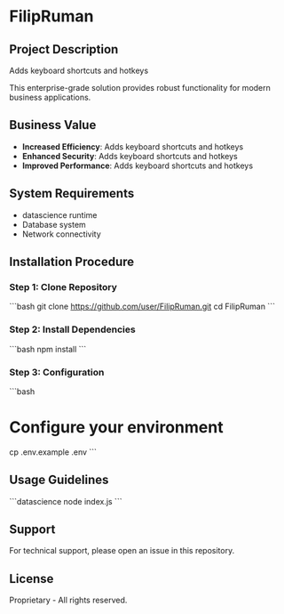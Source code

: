 # FilipRuman

## Project Description

Adds keyboard shortcuts and hotkeys

This enterprise-grade solution provides robust functionality for modern business applications.

## Business Value

- **Increased Efficiency**: Adds keyboard shortcuts and hotkeys
- **Enhanced Security**: Adds keyboard shortcuts and hotkeys
- **Improved Performance**: Adds keyboard shortcuts and hotkeys

## System Requirements

- datascience runtime
- Database system
- Network connectivity

## Installation Procedure

### Step 1: Clone Repository
\`\`\`bash
git clone https://github.com/user/FilipRuman.git
cd FilipRuman
\`\`\`

### Step 2: Install Dependencies
\`\`\`bash
npm install
\`\`\`

### Step 3: Configuration
\`\`\`bash
# Configure your environment
cp .env.example .env
\`\`\`

## Usage Guidelines

\`\`\`datascience
node index.js
\`\`\`

## Support

For technical support, please open an issue in this repository.

## License

Proprietary - All rights reserved.
